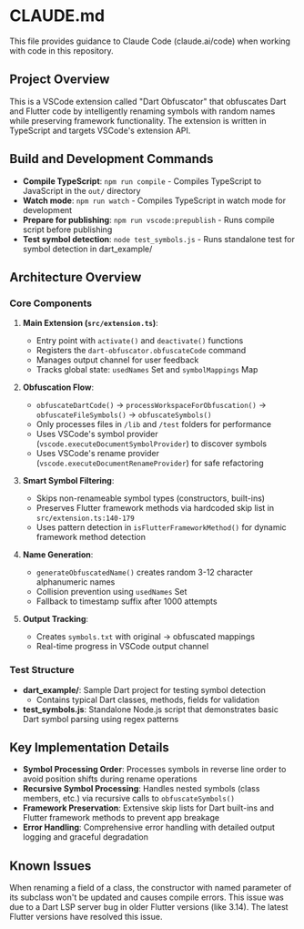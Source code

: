 # CLAUDE.md

This file provides guidance to Claude Code (claude.ai/code) when working with code in this repository.

## Project Overview

This is a VSCode extension called "Dart Obfuscator" that obfuscates Dart and Flutter code by intelligently renaming symbols with random names while preserving framework functionality. The extension is written in TypeScript and targets VSCode's extension API.

## Build and Development Commands

- **Compile TypeScript**: `npm run compile` - Compiles TypeScript to JavaScript in the `out/` directory
- **Watch mode**: `npm run watch` - Compiles TypeScript in watch mode for development
- **Prepare for publishing**: `npm run vscode:prepublish` - Runs compile script before publishing
- **Test symbol detection**: `node test_symbols.js` - Runs standalone test for symbol detection in dart_example/

## Architecture Overview

### Core Components

1. **Main Extension (`src/extension.ts`)**:
   - Entry point with `activate()` and `deactivate()` functions
   - Registers the `dart-obfuscator.obfuscateCode` command
   - Manages output channel for user feedback
   - Tracks global state: `usedNames` Set and `symbolMappings` Map

2. **Obfuscation Flow**:
   - `obfuscateDartCode()` → `processWorkspaceForObfuscation()` → `obfuscateFileSymbols()` → `obfuscateSymbols()`  
   - Only processes files in `/lib` and `/test` folders for performance
   - Uses VSCode's symbol provider (`vscode.executeDocumentSymbolProvider`) to discover symbols
   - Uses VSCode's rename provider (`vscode.executeDocumentRenameProvider`) for safe refactoring

3. **Smart Symbol Filtering**:
   - Skips non-renameable symbol types (constructors, built-ins)
   - Preserves Flutter framework methods via hardcoded skip list in `src/extension.ts:140-179`
   - Uses pattern detection in `isFlutterFrameworkMethod()` for dynamic framework method detection

4. **Name Generation**:
   - `generateObfuscatedName()` creates random 3-12 character alphanumeric names
   - Collision prevention using `usedNames` Set
   - Fallback to timestamp suffix after 1000 attempts

5. **Output Tracking**:
   - Creates `symbols.txt` with original → obfuscated mappings
   - Real-time progress in VSCode output channel

### Test Structure

- **dart_example/**: Sample Dart project for testing symbol detection
  - Contains typical Dart classes, methods, fields for validation
- **test_symbols.js**: Standalone Node.js script that demonstrates basic Dart symbol parsing using regex patterns

## Key Implementation Details

- **Symbol Processing Order**: Processes symbols in reverse line order to avoid position shifts during rename operations
- **Recursive Symbol Processing**: Handles nested symbols (class members, etc.) via recursive calls to `obfuscateSymbols()`
- **Framework Preservation**: Extensive skip lists for Dart built-ins and Flutter framework methods to prevent app breakage
- **Error Handling**: Comprehensive error handling with detailed output logging and graceful degradation

## Known Issues

When renaming a field of a class, the constructor with named parameter of its subclass won't be updated and causes compile errors. This issue was due to a Dart LSP server bug in older Flutter versions (like 3.14). The latest Flutter versions have resolved this issue.